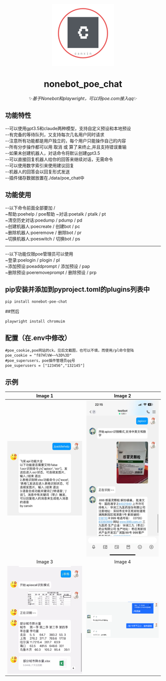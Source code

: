 <p align="center">
<a href="https://github.com/canxin121/nonebot_poe_chat"><img src="https://github.com/canxin121/nonebot_paddle_ocr/blob/main/demo/logo_transparent.png" width="200" height="200" alt="nonebot_poe_chat"></a>
</p>
<div align="center">

# nonebot_poe_chat

✨*基于Nonebot和playwright，可以将poe.com接入qq*✨

<div align="left">
 
## 功能特性
--可以使用gpt3.5和claude两种模型，支持自定义预设和本地预设  
--有完备的等待队列，又支持每次几名用户同时请求  
--注意所有功能都是用户独立的，每个用户只能操作自己的内容  
--所有分步操作都可以用 取消 或 算了来终止,并且支持错误重输  
--如果未创建机器人，对话命令将默认创建gpt3.5  
--可以直接回复机器人给你的回答来继续对话，无需命令  
--可以使用数字索引来使用建议回复  
--机器人的回答会以回复形式发送  
--插件储存数据放置在./data/poe_chat中
## 功能使用
--以下命令前面全部要加 /   
~帮助:poehelp / poe帮助
~对话:poetalk / ptalk / pt  
~清空历史对话:poedump / pdump / pd  
~创建机器人:poecreate / 创建bot / pc  
~删除机器人:poeremove / 删除bot / pr  
~切换机器人:poeswitch / 切换bot / ps  
  
************************  
--以下功能仅限poe管理员可以使用  
~登录:poelogin / plogin / pl  
~添加预设:poeaddprompt / 添加预设 / pap  
~删除预设:poeremoveprompt / 删除预设 / prp  
  
## pip安装并添加到pyproject.toml的plugins列表中  
```
pip install nonebot-poe-chat
```
##然后  
```
playwright install chromuim
```
## 配置（在.env中修改）  

```
#poe_cookie,poe网站的ck，见后文截图，也可以不填，而使用/pl命令登陆
poe_cookie = "f87HlVW~~%3D%3D"
#poe_superusers，poe插件管理员qq号
poe_superusers = ["123456","132145"]
```
## 示例

| Image 1 | Image 2 |
|:-------:|:-------:|
| ![](https://github.com/canxin121/nonebot_api_paddle/blob/main/demo/demo%20(1).png) | ![](https://github.com/canxin121/nonebot_api_paddle/blob/main/demo/demo%20(1).jpg) |
| Image 3 | Image 4 |
| ![](https://github.com/canxin121/nonebot_api_paddle/blob/main/demo/demo%20(2).png) | ![](https://github.com/canxin121/nonebot_api_paddle/blob/main/demo/demo%20(3).png) |
